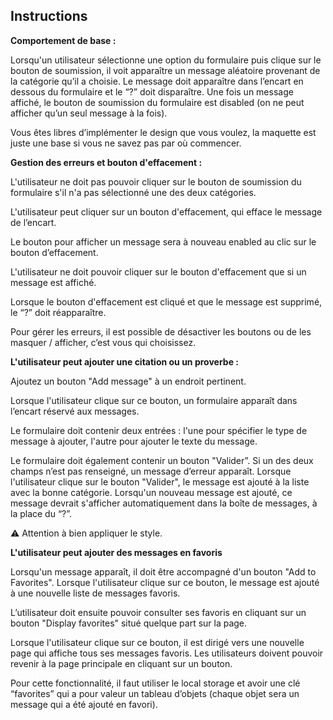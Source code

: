 ## Instructions

**Comportement de base :**

Lorsqu'un utilisateur sélectionne une option du formulaire puis clique sur le bouton de soumission, il voit apparaître un message aléatoire provenant de la catégorie qu’il a choisie. Le message doit apparaître dans l’encart en dessous du formulaire et le “?” doit disparaître. Une fois un message affiché, le bouton de soumission du formulaire est disabled (on ne peut afficher qu’un seul message à la fois).

Vous êtes libres d’implémenter le design que vous voulez, la maquette est juste une base si vous ne savez pas par où commencer.

**Gestion des erreurs et bouton d'effacement :**

L'utilisateur ne doit pas pouvoir cliquer sur le bouton de soumission du formulaire s'il n'a pas sélectionné une des deux catégories. 

L'utilisateur peut cliquer sur un bouton d'effacement, qui efface le message de l’encart.

Le bouton pour afficher un message sera à nouveau enabled au clic sur le bouton d’effacement.

L'utilisateur ne doit pouvoir cliquer sur le bouton d'effacement que si un message est affiché.

Lorsque le bouton d'effacement est cliqué et que le message est supprimé, le “?” doit réapparaître.

Pour gérer les erreurs, il est possible de désactiver les boutons ou de les masquer / afficher, c’est vous qui choisissez.

**L'utilisateur peut ajouter une citation ou un proverbe :**

Ajoutez un bouton "Add message" à un endroit pertinent.

Lorsque l'utilisateur clique sur ce bouton, un formulaire apparaît dans l’encart réservé aux messages.

Le formulaire doit contenir deux entrées : l'une pour spécifier le type de message à ajouter, l'autre pour ajouter le texte du message.

Le formulaire doit également contenir un bouton "Valider”. Si un des deux champs n’est pas renseigné, un message d’erreur apparaît. Lorsque l'utilisateur clique sur le bouton "Valider", le message est ajouté à la liste avec la bonne catégorie. Lorsqu'un nouveau message est ajouté, ce message devrait s'afficher automatiquement dans la boîte de messages, à la place du “?”.

 ⚠️ Attention à bien appliquer le style.

**L'utilisateur peut ajouter des messages en favoris**

Lorsqu'un message apparaît, il doit être accompagné d'un bouton "Add to Favorites". Lorsque l'utilisateur clique sur ce bouton, le message est ajouté à une nouvelle liste de messages favoris.

L’utilisateur doit ensuite pouvoir consulter ses favoris en cliquant sur un bouton "Display favorites" situé quelque part sur la page. 

Lorsque l'utilisateur clique sur ce bouton, il est dirigé vers une nouvelle page qui affiche tous ses messages favoris. Les utilisateurs doivent pouvoir revenir à la page principale en cliquant sur un bouton.

Pour cette fonctionnalité, il faut utiliser le local storage et avoir une clé “favorites” qui a pour valeur un tableau d’objets (chaque objet sera un message qui a été ajouté en favori).